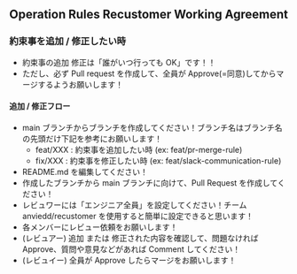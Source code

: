 ## Operation Rules Recustomer Working Agreement

### 約束事を追加 / 修正したい時

- 約束事の追加 修正は「誰がいつ行っても OK」です！！
- ただし、必ず Pull request を作成して、全員が Approve(=同意)してからマージするようお願いします！

#### 追加 / 修正フロー

- main ブランチからブランチを作成してください！ブランチ名はブランチ名の先頭だけ下記を参考にお願いします！
  - feat/XXX : 約束事を追加したい時 (ex: feat/pr-merge-rule)
  - fix/XXX : 約束事を修正したい時 (ex: feat/slack-communication-rule)
- README.md を編集してください！
- 作成したブランチから main ブランチに向けて、Pull Request を作成してください！
- レビュワーには「エンジニア全員」を設定してください！チーム anviedd/recustomer を使用すると簡単に設定できると思います！
- 各メンバーにレビュー依頼をお願いします！
- (レビュアー) 追加 または 修正された内容を確認して、問題なければ Approve、質問や意見などがあれば Comment してください！
- (レビュイー) 全員が Approve したらマージをお願いします！

